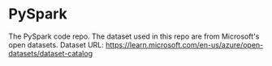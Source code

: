 # PySpark
The PySpark code repo. 
The dataset used in this repo are from Microsoft's open datasets. 
Dataset URL: https://learn.microsoft.com/en-us/azure/open-datasets/dataset-catalog
